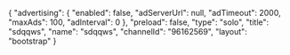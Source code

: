 {
    "advertising": {
        "enabled": false,
        "adServerUrl": null,
        "adTimeout": 2000,
        "maxAds": 100,
        "adInterval": 0
    },
    "preload": false,
    "type": "solo",
    "title": "sdqqws",
    "name": "sdqqws",
    "channelId": "96162569",
    "layout": "bootstrap"
}